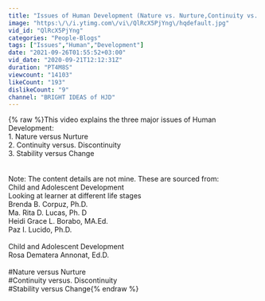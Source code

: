 ```yaml
---
title: "Issues of Human Development (Nature vs. Nurture,Continuity vs. Discontinuity & Stability vs. Change)"
image: "https:\/\/i.ytimg.com\/vi\/QlRcX5PjYng\/hqdefault.jpg"
vid_id: "QlRcX5PjYng"
categories: "People-Blogs"
tags: ["Issues","Human","Development"]
date: "2021-09-26T01:55:52+03:00"
vid_date: "2020-09-21T12:12:31Z"
duration: "PT4M8S"
viewcount: "14103"
likeCount: "193"
dislikeCount: "9"
channel: "BRIGHT IDEAS of HJD"
---
```

{% raw %}This video explains the three major issues of Human Development:<br />1. Nature versus Nurture<br />2. Continuity versus. Discontinuity<br />3. Stability versus Change<br /><br /><br />Note: The content details are not mine. These are sourced from:<br />Child and Adolescent Development <br />Looking at learner at different life stages<br />Brenda B. Corpuz, Ph.D.<br />Ma. Rita D. Lucas, Ph. D<br />Heidi Grace L. Borabo, MA.Ed.<br />Paz I. Lucido, Ph.D.<br /><br />Child and Adolescent Development<br />Rosa Dematera Annonat, Ed.D. <br /><br />#Nature versus Nurture<br />#Continuity versus. Discontinuity<br />#Stability versus Change{% endraw %}
